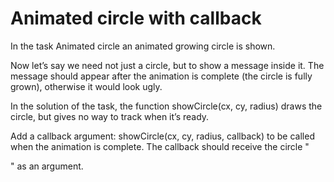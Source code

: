 # Animated circle with callback

In the task Animated circle an animated growing circle is shown.

Now let’s say we need not just a circle, but to show a message inside it. The message should appear after the animation is complete (the circle is fully grown), otherwise it would look ugly.

In the solution of the task, the function showCircle(cx, cy, radius) draws the circle, but gives no way to track when it’s ready.

Add a callback argument: showCircle(cx, cy, radius, callback) to be called when the animation is complete. The callback should receive the circle "<div>" as an argument.
